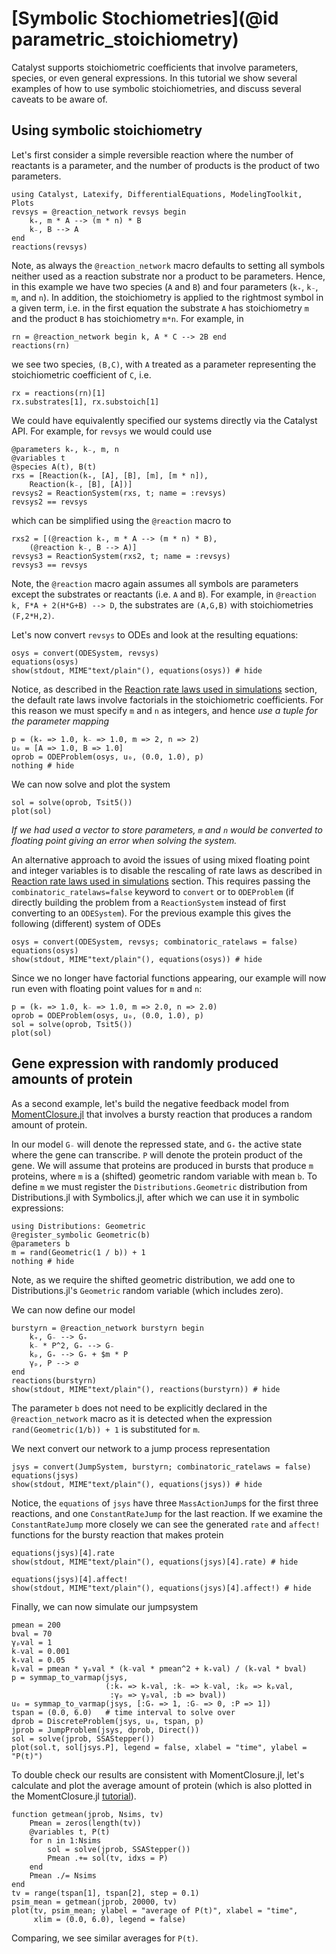 # [Symbolic Stochiometries](@id parametric_stoichiometry)

Catalyst supports stoichiometric coefficients that involve parameters, species,
or even general expressions. In this tutorial we show several examples of how to
use symbolic stoichiometries, and discuss several caveats to be aware of.

## Using symbolic stoichiometry

Let's first consider a simple reversible reaction where the number of reactants
is a parameter, and the number of products is the product of two parameters.

```@example s1
using Catalyst, Latexify, DifferentialEquations, ModelingToolkit, Plots
revsys = @reaction_network revsys begin
    k₊, m * A --> (m * n) * B
    k₋, B --> A
end
reactions(revsys)
```

Note, as always the `@reaction_network` macro defaults to setting all symbols
neither used as a reaction substrate nor a product to be parameters. Hence, in
this example we have two species (`A` and `B`) and four parameters (`k₊`, `k₋`,
`m`, and `n`). In addition, the stoichiometry is applied to the rightmost symbol
in a given term, i.e. in the first equation the substrate `A` has stoichiometry
`m` and the product `B` has stoichiometry `m*n`. For example, in

```@example s1
rn = @reaction_network begin k, A * C --> 2B end
reactions(rn)
```

we see two species, `(B,C)`, with `A` treated as a parameter representing the
stoichiometric coefficient of `C`, i.e.

```@example s1
rx = reactions(rn)[1]
rx.substrates[1], rx.substoich[1]
```

We could have equivalently specified our systems directly via the Catalyst
API. For example, for `revsys` we would could use

```@example s1
@parameters k₊, k₋, m, n
@variables t
@species A(t), B(t)
rxs = [Reaction(k₊, [A], [B], [m], [m * n]),
    Reaction(k₋, [B], [A])]
revsys2 = ReactionSystem(rxs, t; name = :revsys)
revsys2 == revsys
```

which can be simplified using the `@reaction` macro to

```@example s1
rxs2 = [(@reaction k₊, m * A --> (m * n) * B),
    (@reaction k₋, B --> A)]
revsys3 = ReactionSystem(rxs2, t; name = :revsys)
revsys3 == revsys
```

Note, the `@reaction` macro again assumes all symbols are parameters except the
substrates or reactants (i.e. `A` and `B`). For example, in
`@reaction k, F*A + 2(H*G+B) --> D`, the substrates are `(A,G,B)` with
stoichiometries `(F,2*H,2)`.

Let's now convert `revsys` to ODEs and look at the resulting equations:

```@example s1
osys = convert(ODESystem, revsys)
equations(osys)
show(stdout, MIME"text/plain"(), equations(osys)) # hide
```

Notice, as described in the [Reaction rate laws used in simulations](@ref)
section, the default rate laws involve factorials in the stoichiometric
coefficients. For this reason we must specify `m` and `n` as integers, and hence
*use a tuple for the parameter mapping*

```@example s1
p = (k₊ => 1.0, k₋ => 1.0, m => 2, n => 2)
u₀ = [A => 1.0, B => 1.0]
oprob = ODEProblem(osys, u₀, (0.0, 1.0), p)
nothing # hide
```

We can now solve and plot the system

```@example s1
sol = solve(oprob, Tsit5())
plot(sol)
```

*If we had used a vector to store parameters, `m` and `n` would be converted to
floating point giving an error when solving the system.*

An alternative approach to avoid the issues of using mixed floating point and
integer variables is to disable the rescaling of rate laws as described in
[Reaction rate laws used in simulations](@ref) section. This requires passing
the `combinatoric_ratelaws=false` keyword to `convert` or to `ODEProblem` (if
directly building the problem from a `ReactionSystem` instead of first
converting to an `ODESystem`). For the previous example this gives the following
(different) system of ODEs

```@example s1
osys = convert(ODESystem, revsys; combinatoric_ratelaws = false)
equations(osys)
show(stdout, MIME"text/plain"(), equations(osys)) # hide
```

Since we no longer have factorial functions appearing, our example will now run
even with floating point values for `m` and `n`:

```@example s1
p = (k₊ => 1.0, k₋ => 1.0, m => 2.0, n => 2.0)
oprob = ODEProblem(osys, u₀, (0.0, 1.0), p)
sol = solve(oprob, Tsit5())
plot(sol)
```

## Gene expression with randomly produced amounts of protein

As a second example, let's build the negative feedback model from
[MomentClosure.jl](https://augustinas1.github.io/MomentClosure.jl/dev/tutorials/geometric_reactions+conditional_closures/)
that involves a bursty reaction that produces a random amount of protein.

In our model `G₋` will denote the repressed state, and `G₊` the active state
where the gene can transcribe. `P` will denote the protein product of the gene.
We will assume that proteins are produced in bursts that produce `m` proteins,
where `m` is a (shifted) geometric random variable with mean `b`. To define `m`
we must register the `Distributions.Geometric` distribution from
Distributions.jl with Symbolics.jl, after which we can use it in symbolic
expressions:

```@example s1
using Distributions: Geometric
@register_symbolic Geometric(b)
@parameters b
m = rand(Geometric(1 / b)) + 1
nothing # hide
```

Note, as we require the shifted geometric distribution, we add one to
Distributions.jl's `Geometric` random variable (which includes zero).

We can now define our model

```@example s1
burstyrn = @reaction_network burstyrn begin
    k₊, G₋ --> G₊
    k₋ * P^2, G₊ --> G₋
    kₚ, G₊ --> G₊ + $m * P
    γₚ, P --> ∅
end
reactions(burstyrn)
show(stdout, MIME"text/plain"(), reactions(burstyrn)) # hide
```

The parameter `b` does not need to be explicitly declared in the
`@reaction_network` macro as it is detected when the expression
`rand(Geometric(1/b)) + 1` is substituted for `m`.

We next convert our network to a jump process representation

```@example s1
jsys = convert(JumpSystem, burstyrn; combinatoric_ratelaws = false)
equations(jsys)
show(stdout, MIME"text/plain"(), equations(jsys)) # hide
```

Notice, the `equations` of `jsys` have three `MassActionJump`s for the first
three reactions, and one `ConstantRateJump` for the last reaction. If we examine
the `ConstantRateJump` more closely we can see the generated `rate` and
`affect!` functions for the bursty reaction that makes protein

```@example s1
equations(jsys)[4].rate
show(stdout, MIME"text/plain"(), equations(jsys)[4].rate) # hide
```

```@example s1
equations(jsys)[4].affect!
show(stdout, MIME"text/plain"(), equations(jsys)[4].affect!) # hide
```

Finally, we can now simulate our jumpsystem

```@example s1
pmean = 200
bval = 70
γₚval = 1
k₋val = 0.001
k₊val = 0.05
kₚval = pmean * γₚval * (k₋val * pmean^2 + k₊val) / (k₊val * bval)
p = symmap_to_varmap(jsys,
                     (:k₊ => k₊val, :k₋ => k₋val, :kₚ => kₚval,
                      :γₚ => γₚval, :b => bval))
u₀ = symmap_to_varmap(jsys, [:G₊ => 1, :G₋ => 0, :P => 1])
tspan = (0.0, 6.0)   # time interval to solve over
dprob = DiscreteProblem(jsys, u₀, tspan, p)
jprob = JumpProblem(jsys, dprob, Direct())
sol = solve(jprob, SSAStepper())
plot(sol.t, sol[jsys.P], legend = false, xlabel = "time", ylabel = "P(t)")
```

To double check our results are consistent with MomentClosure.jl, let's
calculate and plot the average amount of protein (which is also plotted in the
MomentClosure.jl
[tutorial](https://augustinas1.github.io/MomentClosure.jl/dev/tutorials/geometric_reactions+conditional_closures/)).

```@example s1
function getmean(jprob, Nsims, tv)
    Pmean = zeros(length(tv))
    @variables t, P(t)
    for n in 1:Nsims
        sol = solve(jprob, SSAStepper())
        Pmean .+= sol(tv, idxs = P)
    end
    Pmean ./= Nsims
end
tv = range(tspan[1], tspan[2], step = 0.1)
psim_mean = getmean(jprob, 20000, tv)
plot(tv, psim_mean; ylabel = "average of P(t)", xlabel = "time",
     xlim = (0.0, 6.0), legend = false)
```

Comparing, we see similar averages for `P(t)`.
